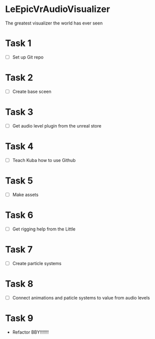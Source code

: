 # LeEpicVrAudioVisualizer
The greatest visualizer the world has ever seen

# Task 1
  - [ ] Set up Git repo
# Task 2
  - [ ] Create base sceen
# Task 3
  - [ ] Get audio level plugin from the unreal store
# Task 4
  - [ ] Teach Kuba how to use Github
# Task 5
  - [ ] Make assets
# Task 6
  - [ ] Get rigging help from the Little
# Task 7
  - [ ] Create particle systems
# Task 8
  - [ ] Connect animations and paticle systems to value from audio levels
# Task 9
  - Refactor BBY!!!!!!!
